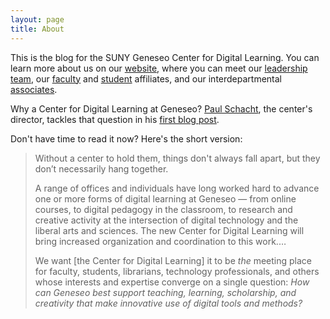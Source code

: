 ```yaml
---
layout: page
title: About
---
```


This is the blog for the SUNY Geneseo Center for Digital Learning. You can learn more about us on our [website](https://www.geneseo.edu/cdl), where you can meet our [leadership team](https://www.geneseo.edu/cdl/leadership), our [faculty](https://www.geneseo.edu/cdl/faculty-affiliates) and [student](https://www.geneseo.edu/cdl/student-affiliates) affiliates, and our interdepartmental [associates](https://www.geneseo.edu/cdl/cdl-associates).

Why a Center for Digital Learning at Geneseo? [Paul Schacht](/authors/schacht), the center's director, tackles that question in his [first blog post](/2020/07/27/why).

Don't have time to read it now? Here's the short version: 

> Without a center to hold them, things don't always fall apart, but they don’t necessarily hang together. 
>
> A range of offices and individuals have long worked hard to advance one or more forms of digital learning at Geneseo — from online courses, to digital pedagogy in the classroom, to research and creative activity at the intersection of digital technology and the liberal arts and sciences. The new Center for Digital Learning will bring increased organization and coordination to this work.&hellip;
>
> We want \[the Center for Digital Learning\] it to be _the_ meeting place for faculty, students, librarians, technology professionals, and others whose interests and expertise converge on a single question: _How can Geneseo best support teaching, learning, scholarship, and creativity that make innovative use of digital tools and methods?_
